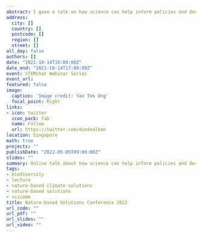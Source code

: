 ```yaml
---
abstract: I gave a talk on how science can help inform policies and decisions on climate and biodiversity to science school teachers during an online webinar during the STEMchat webinar series hosted by the Science Centre Singapore.
address:
  city: []
  country: []
  postcode: []
  region: []
  street: []
all_day: false
authors: []
date: "2021-10-14T16:00:00Z"
date_end: "2021-10-14T17:00:00Z"
event: STEMchat Webinar Series 
event_url: 
featured: false
image:
  caption: 'Image credit: Yao Tek Ong'
  focal_point: Right
links:
- icon: twitter
  icon_pack: fab
  name: Follow
  url: https://twitter.com/dondealban
location: Singapore
math: true
projects: ""
publishDate: "2022-05-05T09:00:00Z"
slides: ""
summary: Online talk about how science can help inform policies and decisions on climate and biodiversity during the STEMchat webinar series by [Science Centre Singapore](https://www.science.edu.sg).
tags:
- biodiversity
- lecture
- nature-based climate solutions
- nature-based solutions
- scicomm
title: Nature-based Solutions Conference 2022 
url_code: ""
url_pdf: ""
url_slides: ""
url_video: ""
---
```

